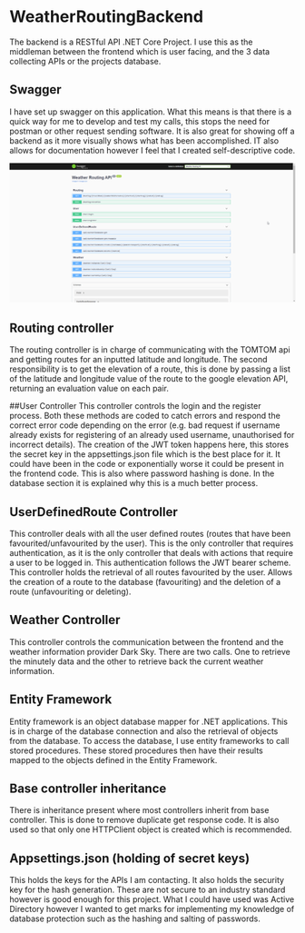 # WeatherRoutingBackend
The backend is a RESTful API .NET Core Project. I use this as the middleman between the frontend which is user facing, and the 3 data collecting APIs or the projects database.

## Swagger
I have set up swagger on this application. What this means is that there is a quick way for me to develop and test my calls, this stops the need for postman or other request sending software. It is also great for showing off a backend as it more visually shows what has been accomplished. IT also allows for documentation however I feel that I created self-descriptive code.
 
![Picture of Swagger GUI](swagger.png)

## Routing controller
The routing controller is in charge of communicating with the TOMTOM api and getting routes for an inputted latitude and longitude. The second responsibility is to get the elevation of a route, this is done by passing a list of the latitude and longitude value of the route to the google elevation API, returning an evaluation value on each pair.

##User Controller
This controller controls the login and the register process. Both these methods are coded to catch errors and respond the correct error code depending on the error (e.g. bad request if username already exists for registering of an already used username, unauthorised for incorrect details).
The creation of the JWT token happens here, this stores the secret key in the appsettings.json file which is the best place for it. It could have been in the code or exponentially worse it could be present in the frontend code.
This is also where password hashing is done. In the database section it is explained why this is a much better process.

## UserDefinedRoute Controller
This controller deals with all the user defined routes (routes that have been favourited/unfavourited by the user). This is the only controller that requires authentication, as it is the only controller that deals with actions that require a user to be logged in. This authentication follows the JWT bearer scheme.
This controller holds the retrieval of all routes favourited by the user. Allows the creation of a route to the database (favouriting) and the deletion of a route (unfavouriting or deleting).

## Weather Controller
This controller controls the communication between the frontend and the weather information provider Dark Sky.
There are two calls. One to retrieve the minutely data and the other to retrieve back the current weather information.

## Entity Framework
Entity framework is an object database mapper for .NET applications. This is in charge of the database connection and also the retrieval of objects from the database. To access the database, I use entity frameworks to call stored procedures. These stored procedures then have their results mapped to the objects defined in the Entity Framework. 

## Base controller inheritance
There is inheritance present where most controllers inherit from base controller. This is done to remove duplicate get response code. It is also used so that only one HTTPClient object is created which is recommended.

## Appsettings.json (holding of secret keys)
This holds the keys for the APIs I am contacting. It also holds the security key for the hash generation. These are not secure to an industry standard however is good enough for this project. What I could have used was Active Directory however I wanted to get marks for implementing my knowledge of database protection such as the hashing and salting of passwords. 
